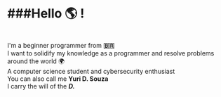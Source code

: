 <p><h1>###Hello 🌎 !</h1></p>
<br>I'm a beginner programmer from <b>🇧🇷</b><br>
I want to solidify my knowledge as a programmer and resolve problems around the world 🌍<br>
A computer science student and cybersecurity enthusiast<br>
You can also call me <b>Yuri D. Souza</b><br>
I carry the will of the <b><i>D.</b></i>

<!-- <div>
  <a href="https://githut.com/yuripicanco">
  <img height="180" src="https://github-readme-stats.verce.app/api?username=yuripicanco&show_icons=true&themes=dracula&include_all_commits=true&cpunt_private=true">
  <img height="180" src="https://github-readme-stats.verce.app/top-langs/?username=yuripicanco&layout=compact&langs_count=168&theme=dar">
    


-->
